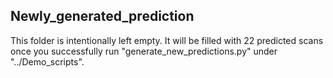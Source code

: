 ## Newly_generated_prediction

This folder is intentionally left empty. It will be filled with 22 predicted scans once you successfully run "generate_new_predictions.py" under "../Demo_scripts".
